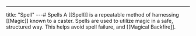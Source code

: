 ---
title: "Spell"
---# Spells
A [[Spell]] is a repeatable method of harnessing [[Magic]] known to a caster. Spells are used to utilize magic in a safe, structured way. This helps avoid spell failure, and [[Magical Backfire]].